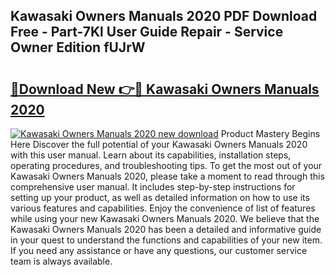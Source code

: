 ## Kawasaki Owners Manuals 2020 PDF Download Free - Part-7Kl User Guide Repair - Service Owner Edition fUJrW

# <h2><a href="http://bc2899.oget.top/?id=Kawasaki+Owners+Manuals+2020">🔗Download New 👉🔴 Kawasaki Owners Manuals 2020</a></h2>

[![Kawasaki Owners Manuals 2020 new download](https://i.imgur.com/5g1atiW.png)](http://bc2899.oget.top/?id=Kawasaki+Owners+Manuals+2020)
Product Mastery Begins Here Discover the full potential of your Kawasaki Owners Manuals 2020 with this user manual. Learn about its capabilities, installation steps, operating procedures, and troubleshooting tips. To get the most out of your Kawasaki Owners Manuals 2020, please take a moment to read through this comprehensive user manual. It includes step-by-step instructions for setting up your product, as well as detailed information on how to use its various features and capabilities. Enjoy the convenience of list of features while using your new Kawasaki Owners Manuals 2020. We believe that the Kawasaki Owners Manuals 2020 has been a detailed and informative guide in your quest to understand the functions and capabilities of your new item. If you need any assistance or have any questions, our customer service team is always available.

